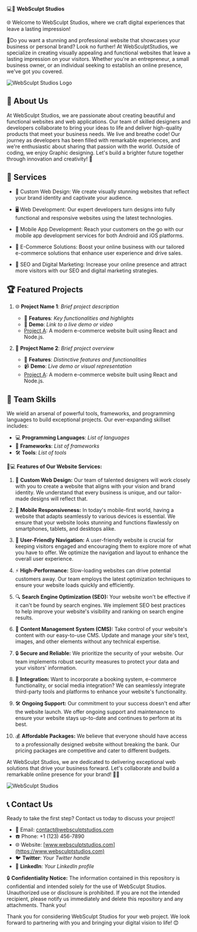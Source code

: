 💻🎨 **WebSculpt Studios**

🌐 Welcome to WebSculpt Studios, where we craft digital experiences that leave a lasting impression! 

🎉Do you want a stunning and professional website that showcases your business or personal brand? Look no further! At WebSculptStudios, we specialize in creating visually appealing and functional websites that leave a lasting impression on your visitors. Whether you're an entrepreneur, a small business owner, or an individual seeking to establish an online presence, we've got you covered.

![WebSculpt Studios Logo](https://example.com/path/to/logo.png)


## 🚀 About Us

At WebSculpt Studios, we are passionate about creating beautiful and functional websites and web applications. Our team of skilled designers and developers collaborate to bring your ideas to life and deliver high-quality products that meet your business needs. We live and breathe code! Our journey as developers has been filled with remarkable experiences, and we're enthusiastic about sharing that passion with the world. Outside of coding, we enjoy Graphic designing. Let's build a brighter future together through innovation and creativity! 🌈


## 💼 Services

- 🎨 Custom Web Design: We create visually stunning websites that reflect your brand identity and captivate your audience.

- 🖥️ Web Development: Our expert developers turn designs into fully functional and responsive websites using the latest technologies.

- 📱 Mobile App Development: Reach your customers on the go with our mobile app development services for both Android and iOS platforms.

- 🛒 E-Commerce Solutions: Boost your online business with our tailored e-commerce solutions that enhance user experience and drive sales.

- 🚀 SEO and Digital Marketing: Increase your online presence and attract more visitors with our SEO and digital marketing strategies.


## 🏆 Featured Projects

1. 🌐 **Project Name 1**: _Brief project description_
   - 🚀 **Features**: _Key functionalities and highlights_
   - 🎥 **Demo**: _Link to a live demo or video_
   - [Project A](https://github.com/WebSculptStudios/project-a): A modern e-commerce website built using React and Node.js.

2. 📱 **Project Name 2**: _Brief project overview_
   - 🌟 **Features**: _Distinctive features and functionalities_
   - 📹 **Demo**: _Live demo or visual representation_
   - [Project A](https://github.com/WebSculptStudios/project-a): A modern e-commerce website built using React and Node.js.


## 🔧 Team Skills

We wield an arsenal of powerful tools, frameworks, and programming languages to build exceptional projects. Our ever-expanding skillset includes:

- 💻 **Programming Languages**: _List of languages_
- 🚀 **Frameworks**: _List of frameworks_
- 🛠️ **Tools**: _List of tools_


🌟💻 **Features of Our Website Services:**

1. 🎨 **Custom Web Design:** Our team of talented designers will work closely with you to create a website that aligns with your vision and brand identity. We understand that every business is unique, and our tailor-made designs will reflect that.

2. 📱 **Mobile Responsiveness:** In today's mobile-first world, having a website that adapts seamlessly to various devices is essential. We ensure that your website looks stunning and functions flawlessly on smartphones, tablets, and desktops alike.

3. 🧭 **User-Friendly Navigation:** A user-friendly website is crucial for keeping visitors engaged and encouraging them to explore more of what you have to offer. We optimize the navigation and layout to enhance the overall user experience.

4. ⚡ **High-Performance:** Slow-loading websites can drive potential customers away. Our team employs the latest optimization techniques to ensure your website loads quickly and efficiently.

5. 🔍 **Search Engine Optimization (SEO):** Your website won't be effective if it can't be found by search engines. We implement SEO best practices to help improve your website's visibility and ranking on search engine results.

6. 📝 **Content Management System (CMS):** Take control of your website's content with our easy-to-use CMS. Update and manage your site's text, images, and other elements without any technical expertise.

7. 🔒 **Secure and Reliable:** We prioritize the security of your website. Our team implements robust security measures to protect your data and your visitors' information.

8. 🔄 **Integration:** Want to incorporate a booking system, e-commerce functionality, or social media integration? We can seamlessly integrate third-party tools and platforms to enhance your website's functionality.

9. 🛠️ **Ongoing Support:** Our commitment to your success doesn't end after the website launch. We offer ongoing support and maintenance to ensure your website stays up-to-date and continues to perform at its best.

10. 💰 **Affordable Packages:** We believe that everyone should have access to a professionally designed website without breaking the bank. Our pricing packages are competitive and cater to different budgets.

At WebSculpt Studios, we are dedicated to delivering exceptional web solutions that drive your business forward. Let's collaborate and build a remarkable online presence for your brand! 🚀🌐

![WebSculpt Studios]([https://example.com/path/to/website-screenshot.png](https://github.com/WebSculptStudios/WebSculptStudios/blob/main/before-contact.png))


## 📞 Contact Us

Ready to take the first step? Contact us today to discuss your project!

- 📧 Email: contact@websculptstudios.com
- ☎️ Phone: +1 (123) 456-7890
- 🌐 Website: [www.websculptstudios.com](https://www.websculptstudios.com)
- 🐦 **Twitter**: _Your Twitter handle_
- 💼 **LinkedIn**: _Your LinkedIn profile_


🔒 **Confidentiality Notice:**
The information contained in this repository is confidential and intended solely for the use of WebSculpt Studios. Unauthorized use or disclosure is prohibited. If you are not the intended recipient, please notify us immediately and delete this repository and any attachments. Thank you!

Thank you for considering WebSculpt Studios for your web project. We look forward to partnering with you and bringing your digital vision to life! 😊
